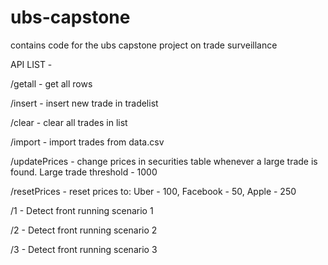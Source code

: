 # ubs-capstone
contains code for the ubs capstone project on trade surveillance

API LIST - 

/getall - get all rows

/insert - insert new trade in tradelist

/clear - clear all trades in list

/import - import trades from data.csv

/updatePrices - change prices in securities table whenever a large trade is found. Large trade threshold - 1000

/resetPrices - reset prices to:  Uber - 100, Facebook - 50, Apple - 250

/1 - Detect front running scenario 1

/2 - Detect front running scenario 2

/3 - Detect front running scenario 3

